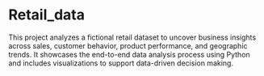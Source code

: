 # Retail_data
This project analyzes a fictional retail dataset to uncover business insights across sales, customer behavior, product performance, and geographic trends. It showcases the end-to-end data analysis process using Python and includes visualizations to support data-driven decision making.
